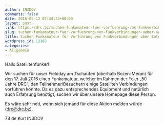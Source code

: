 ```yaml
---
author: IN3DOV
comments: false
date: 2016-05-12 07:34:43+00:00
layout: post
link: https://drc.bz/suchen-funkamateur-fuer-vorfuehrung-von-funkverbindungen-ueber-satelliten/
slug: suchen-funkamateur-fuer-vorfuehrung-von-funkverbindungen-ueber-satelliten
title: Suchen Funkamateur für Vorführung von Funkverbindungen über Satelliten.
wordpress_id: 12188
categories:
- Allgemein
---
```


Hallo Satellitenfunker!

Wir suchen für unser Fieldday am Tschaufen (oberhalb Bozen-Meran) für den 17. Juli 2016 einen Funkamateur, welcher im Rahmen der Feier „50 Jahre DRC“, den Teilnehmer/Besuchern einige Satelliten Verbindungen vorführen könnte. Da es dazu entsprechendes Equipment und natürlich auch Erfahrung benötigt, suchen wir über unsere Homepage diese Person.

Es wäre sehr nett, wenn sich jemand für diese Aktion melden würde (drc@drc.bz).

73 de Kurt IN3DOV


